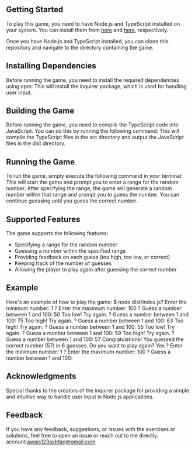 ## Getting Started

To play this game, you need to have Node.js and TypeScript installed on your system. You can install them from [here](https://nodejs.org/) and [here](https://www.typescriptlang.org/), respectively.

Once you have Node.js and TypeScript installed, you can clone this repository and navigate to the directory containing the game.

## Installing Dependencies

Before running the game, you need to install the required dependencies using npm:
This will install the inquirer package, which is used for handling user input.

## Building the Game

Before running the game, you need to compile the TypeScript code into JavaScript. You can do this by running the following command:
This will compile the TypeScript files in the src directory and output the JavaScript files in the dist directory.

## Running the Game

To run the game, simply execute the following command in your terminal:
This will start the game and prompt you to enter a range for the random number. After specifying the range, the game will generate a random number within that range and prompt you to guess the number. You can continue guessing until you guess the correct number.

## Supported Features

The game supports the following features:

- Specifying a range for the random number
- Guessing a number within the specified range
- Providing feedback on each guess (too high, too low, or correct)
- Keeping track of the number of guesses
- Allowing the player to play again after guessing the correct number

## Example

Here's an example of how to play the game:
$ node dist/index.js? Enter the minimum number: 1 ? Enter the maximum number: 100 ? Guess a number between 1 and 100: 50 Too low! Try again. ? Guess a number between 1 and 100: 75 Too high! Try again. ? Guess a number between 1 and 100: 63 Too high! Try again. ? Guess a number between 1 and 100: 55 Too low! Try again. ? Guess a number between 1 and 100: 59 Too high! Try again. ? Guess a number between 1 and 100: 57 Congratulations! You guessed the correct number (57) in 6 guesses. Do you want to play again? Yes ? Enter the minimum number: 1 ? Enter the maximum number: 100 ? Guess a number between 1 and 100:

## Acknowledgments

Special thanks to the creators of the inquirer package for providing a simple and intuitive way to handle user input in Node.js applications.

## Feedback

If you have any feedback, suggestions, or issues with the exercises or solutions, feel free to open an issue or reach out to me directly.
account:awais123ashfaq@gmail.com
